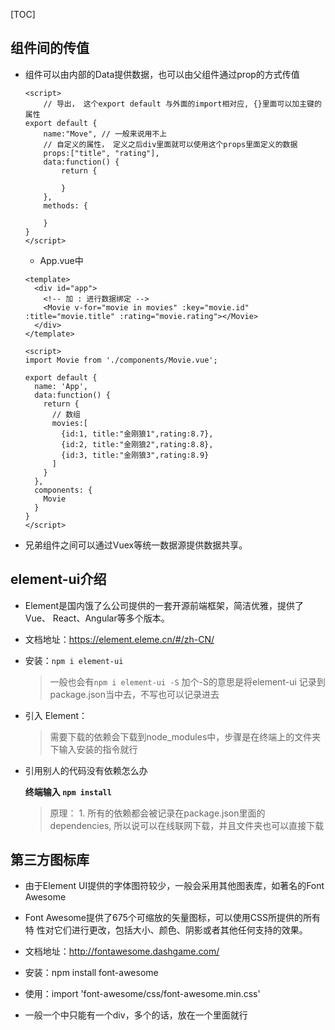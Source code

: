 [TOC]

## 组件间的传值 

- 组件可以由内部的Data提供数据，也可以由父组件通过prop的方式传值

  ```
  <script>
      // 导出， 这个export default 与外面的import相对应, {}里面可以加主键的属性
  export default {
      name:"Move", // 一般来说用不上
      // 自定义的属性， 定义之后div里面就可以使用这个props里面定义的数据
      props:["title", "rating"],
      data:function() {
          return {
              
          }
      },
      methods: {
  
      }
  }
  </script>
  ```

  - App.vue中

  ```
  <template>
    <div id="app">
      <!-- 加 : 进行数据绑定 -->
      <Movie v-for="movie in movies" :key="movie.id" :title="movie.title" :rating="movie.rating"></Movie>
    </div>
  </template>
  
  <script>
  import Movie from './components/Movie.vue';
  
  export default {
    name: 'App',
    data:function() {
      return {
        // 数组
        movies:[
          {id:1, title:"金刚狼1",rating:8.7},
          {id:2, title:"金刚狼2",rating:8.8},
          {id:3, title:"金刚狼3",rating:8.9}
        ]
      }
    },
    components: {
      Movie
    }
  }
  </script>
  ```

  



- 兄弟组件之间可以通过Vuex等统一数据源提供数据共享。





## element-ui介绍 

- Element是国内饿了么公司提供的一套开源前端框架，简洁优雅，提供了Vue、 React、Angular等多个版本。 

- 文档地址：https://element.eleme.cn/#/zh-CN/ 

- 安装：`npm i element-ui` 

  > 一般也会有`npm i element-ui -S` 加个-S的意思是将element-ui 记录到package.json当中去，不写也可以记录进去

- 引入 Element：

  > 需要下载的依赖会下载到node_modules中，步骤是在终端上的文件夹下输入安装的指令就行

  

- 引用别人的代码没有依赖怎么办

  **终端输入 `npm install`**
  
  > 原理： 1. 所有的依赖都会被记录在package.json里面的dependencies, 所以说可以在线联网下载，并且文件夹也可以直接下载

## 第三方图标库 

- 由于Element UI提供的字体图符较少，一般会采用其他图表库，如著名的Font Awesome 
- Font Awesome提供了675个可缩放的矢量图标，可以使用CSS所提供的所有特 性对它们进行更改，包括大小、颜色、阴影或者其他任何支持的效果。 
- 文档地址：http://fontawesome.dashgame.com/ 
- 安装：npm install font-awesome 
- 使用：import 'font-awesome/css/font-awesome.min.css'



- 一般一个<template></template>中只能有一个div，多个的话，放在一个里面就行